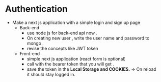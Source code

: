 # Authentication

- Make a next js application with a simple login and sign up page
  - Back-end
    - use node js for back-end api now .
    - On creating new user , write the user name and password to mongo .
    - revise the concepts like JWT token
  - Front-end
    - simple next js application (react form is optional)
    - call with the bearer token that you will get .
    - save the token in the **Local Storage and COOKIES.** => On reload it should stay logged in.
